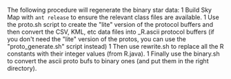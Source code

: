 The following procedure will regenerate the binary star data:
1  Build Sky Map with `ant release` to ensure the relevant
   class files are available. 
1  Use the proto.sh script to create the "lite" version of the protocol
   buffers and then convert the CSV, KML, etc data files into _R.ascii
   protocol buffers (if you don't need the "lite" version of the protos,
   you can use the "proto_generate.sh" script instead)
1  Then use rewrite.sh to replace all the R constants with their integer
   values (from R.java).
1  Finally use the binary.sh to convert the ascii proto bufs to binary ones
   (and put them in the right directory).
